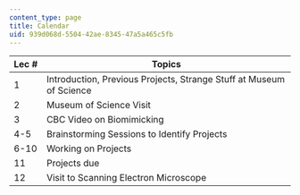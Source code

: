 ```yaml
---
content_type: page
title: Calendar
uid: 939d068d-5504-42ae-8345-47a5a465c5fb
---
```


| Lec # | Topics |
| --- | --- |
| 1 | Introduction, Previous Projects, Strange Stuff at Museum of Science |
| 2 | Museum of Science Visit |
| 3 | CBC Video on Biomimicking |
| 4-5 | Brainstorming Sessions to Identify Projects |
| 6-10 | Working on Projects |
| 11 | Projects due |
| 12 | Visit to Scanning Electron Microscope
